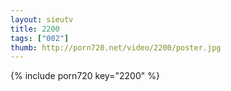 ```yaml
--- 
layout: sieutv
title: 2200
tags: ["002"]
thumb: http://porn720.net/video/2200/poster.jpg
---
```

{% include porn720 key="2200" %} 
